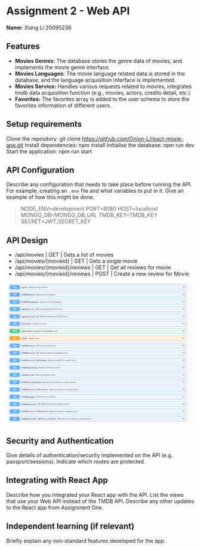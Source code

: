 # Assignment 2 - Web API

__Name:__ Xiang Li 20095236

## Features

+ __Movies Genres:__ The database stores the genre data of movies, and implements the movie genre interface.
+ __Movies Languages:__ The movie language related data is stored in the database, and the language acquisition interface is implemented.
+ __Movies Service:__ Handles various requests related to movies, integrates tmdb data acquisition function (e.g., movies, actors, credits detail, etc.)
+ __Favorites:__ The favorites array is added to the user schema to store the favorites information of different users.

## Setup requirements

Clone the repository: git clone <https://github.com/Onion-L/react-movie-app.git>
Install dependencies: npm install
Initialise the database: npm run dev
Start the application: npm run start

## API Configuration

Describe any configuration that needs to take place before running the API. For example, creating an `.env` file and what variables to put in it. Give an example of how this might be done.

>NODE_ENV=development
PORT=8080
HOST=localhost
MONGO_DB=MONGO_DB_URL
TMDB_KEY=TMDB_KEY
SECRET=JWT_SECRET_KEY

## API Design

+ /api/movies | GET | Gets a list of movies
+ /api/movies/{movieid} | GET | Gets a single movie
+ /api/movies/{movieid}/reviews | GET | Get all reviews for movie
+ /api/movies/{movieid}/reviews | POST | Create a new review for Movie

![api design](image.png)

## Security and Authentication

Give details of authentication/security implemented on the API (e.g. passport/sessions). Indicate which routes are protected.

## Integrating with React App

Describe how you integrated your React app with the API. List the views that use your Web API instead of the TMDB API. Describe any other updates to the React app from Assignment One.

## Independent learning (if relevant)

Briefly explain any non-standard features developed for the app. 